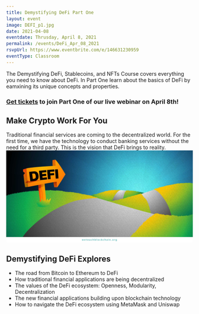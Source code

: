 ```yaml
---
title: Demystifying DeFi Part One
layout: event
image: DEFI_p1.jpg
date: 2021-04-08
eventdate: Thrusday, April 8, 2021
permalink: /events/DeFi_Apr_08_2021
rsvpUrl: https://www.eventbrite.com/e/146631230959
eventType: Classroom
---
```

The Demystifying DeFi, Stablecoins, and NFTs Course covers everything you need to know about DeFi. In Part One learn about the basics of DeFi by eamxining its unique concepts and properties.

<h3><a href="https://www.eventbrite.com/e/146631230959" target="_blank" rel="noopener">Get tickets</a> to join Part One of our live webinar on April 8th!</h3>

<h2>Make Crypto Work For You</h2>
Traditional financial services are coming to the decentralized world. For the first time, we have the technology to conduct banking services without the need for a third party. This is the vision that DeFi brings to reality.

<img src="/assets/img/HowDidWeGetToDeFi.jpg">

<h2>Demystifying DeFi Explores</h2>
<ul>
  <li>The road from Bitcoin to Ethereum to DeFi</li>
  <li>How traditional financial applications are being decentralized</li>
  <li>The values of the DeFi ecosystem: Openness, Modularity, Decentralization</li>
  <li>The new financial applications building upon blockchain technology</li>
  <li>How to navigate the DeFi ecosystem using MetaMask and Uniswap</li>
</ul>

